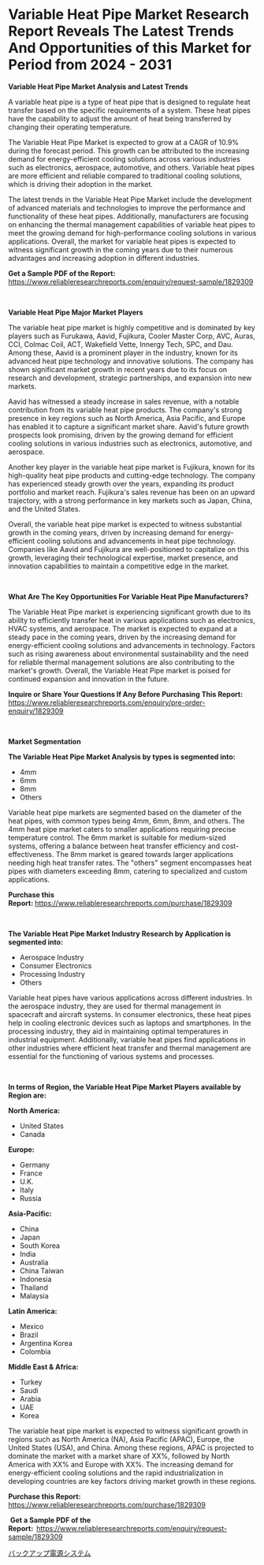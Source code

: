 <p><h1>Variable Heat Pipe Market Research Report Reveals The Latest Trends And Opportunities of this Market for Period from 2024 - 2031</h1></p><p><strong>Variable Heat Pipe Market Analysis and Latest Trends</strong></p>
<p><p>A variable heat pipe is a type of heat pipe that is designed to regulate heat transfer based on the specific requirements of a system. These heat pipes have the capability to adjust the amount of heat being transferred by changing their operating temperature. </p><p>The Variable Heat Pipe Market is expected to grow at a CAGR of 10.9% during the forecast period. This growth can be attributed to the increasing demand for energy-efficient cooling solutions across various industries such as electronics, aerospace, automotive, and others. Variable heat pipes are more efficient and reliable compared to traditional cooling solutions, which is driving their adoption in the market.</p><p>The latest trends in the Variable Heat Pipe Market include the development of advanced materials and technologies to improve the performance and functionality of these heat pipes. Additionally, manufacturers are focusing on enhancing the thermal management capabilities of variable heat pipes to meet the growing demand for high-performance cooling solutions in various applications. Overall, the market for variable heat pipes is expected to witness significant growth in the coming years due to their numerous advantages and increasing adoption in different industries.</p></p>
<p><strong>Get a Sample PDF of the Report:&nbsp;</strong> <a href="https://www.reliableresearchreports.com/enquiry/request-sample/1829309">https://www.reliableresearchreports.com/enquiry/request-sample/1829309</a></p>
<p>&nbsp;</p>
<p><strong>Variable Heat Pipe Major Market Players</strong></p>
<p><p>The variable heat pipe market is highly competitive and is dominated by key players such as Furukawa, Aavid, Fujikura, Cooler Master Corp, AVC, Auras, CCI, Colmac Coil, ACT, Wakefield Vette, Innergy Tech, SPC, and Dau. Among these, Aavid is a prominent player in the industry, known for its advanced heat pipe technology and innovative solutions. The company has shown significant market growth in recent years due to its focus on research and development, strategic partnerships, and expansion into new markets.</p><p>Aavid has witnessed a steady increase in sales revenue, with a notable contribution from its variable heat pipe products. The company's strong presence in key regions such as North America, Asia Pacific, and Europe has enabled it to capture a significant market share. Aavid's future growth prospects look promising, driven by the growing demand for efficient cooling solutions in various industries such as electronics, automotive, and aerospace.</p><p>Another key player in the variable heat pipe market is Fujikura, known for its high-quality heat pipe products and cutting-edge technology. The company has experienced steady growth over the years, expanding its product portfolio and market reach. Fujikura's sales revenue has been on an upward trajectory, with a strong performance in key markets such as Japan, China, and the United States.</p><p>Overall, the variable heat pipe market is expected to witness substantial growth in the coming years, driven by increasing demand for energy-efficient cooling solutions and advancements in heat pipe technology. Companies like Aavid and Fujikura are well-positioned to capitalize on this growth, leveraging their technological expertise, market presence, and innovation capabilities to maintain a competitive edge in the market.</p></p>
<p>&nbsp;</p>
<p><strong>What Are The Key Opportunities For Variable Heat Pipe Manufacturers?</strong></p>
<p><p>The Variable Heat Pipe market is experiencing significant growth due to its ability to efficiently transfer heat in various applications such as electronics, HVAC systems, and aerospace. The market is expected to expand at a steady pace in the coming years, driven by the increasing demand for energy-efficient cooling solutions and advancements in technology. Factors such as rising awareness about environmental sustainability and the need for reliable thermal management solutions are also contributing to the market's growth. Overall, the Variable Heat Pipe market is poised for continued expansion and innovation in the future.</p></p>
<p><strong>Inquire or Share Your Questions If Any Before Purchasing This Report:</strong> <a href="https://www.reliableresearchreports.com/enquiry/pre-order-enquiry/1829309">https://www.reliableresearchreports.com/enquiry/pre-order-enquiry/1829309</a></p>
<p>&nbsp;</p>
<p><strong>Market Segmentation</strong></p>
<p><strong>The Variable Heat Pipe Market Analysis by types is segmented into:</strong></p>
<p><ul><li>4mm</li><li>6mm</li><li>8mm</li><li>Others</li></ul></p>
<p><p>Variable heat pipe markets are segmented based on the diameter of the heat pipes, with common types being 4mm, 6mm, 8mm, and others. The 4mm heat pipe market caters to smaller applications requiring precise temperature control. The 6mm market is suitable for medium-sized systems, offering a balance between heat transfer efficiency and cost-effectiveness. The 8mm market is geared towards larger applications needing high heat transfer rates. The "others" segment encompasses heat pipes with diameters exceeding 8mm, catering to specialized and custom applications.</p></p>
<p><strong>Purchase this Report:&nbsp;</strong><a href="https://www.reliableresearchreports.com/purchase/1829309">https://www.reliableresearchreports.com/purchase/1829309</a></p>
<p>&nbsp;</p>
<p><strong>The Variable Heat Pipe Market Industry Research by Application is segmented into:</strong></p>
<p><ul><li>Aerospace Industry</li><li>Consumer Electronics</li><li>Processing Industry</li><li>Others</li></ul></p>
<p><p>Variable heat pipes have various applications across different industries. In the aerospace industry, they are used for thermal management in spacecraft and aircraft systems. In consumer electronics, these heat pipes help in cooling electronic devices such as laptops and smartphones. In the processing industry, they aid in maintaining optimal temperatures in industrial equipment. Additionally, variable heat pipes find applications in other industries where efficient heat transfer and thermal management are essential for the functioning of various systems and processes.</p></p>
<p>&nbsp;</p>
<p><strong>In terms of Region, the Variable Heat Pipe Market Players available by Region are:</strong></p>
<p>
    <p> <strong> North America: </strong>
        <ul>
            <li>United States</li>
            <li>Canada</li>
        </ul>
        </p> 
    <p> <strong> Europe: </strong>
        <ul>
            <li>Germany</li>
            <li>France</li>
            <li>U.K.</li>
            <li>Italy</li>
            <li>Russia</li>
        </ul>
        </p> 
    <p> <strong> Asia-Pacific: </strong>
        <ul>
            <li>China</li>
            <li>Japan</li>
            <li>South Korea</li>
            <li>India</li>
            <li>Australia</li>
            <li>China Taiwan</li>
            <li>Indonesia</li>
            <li>Thailand</li>
            <li>Malaysia</li>
        </ul>
        </p> 
    <p> <strong> Latin America: </strong>
        <ul>
            <li>Mexico</li>
            <li>Brazil</li>
            <li>Argentina Korea</li>
            <li>Colombia</li>
        </ul>
        </p> 
    <p> <strong> Middle East & Africa: </strong>
        <ul>
            <li>Turkey</li>
            <li>Saudi</li>
            <li>Arabia</li>
            <li>UAE</li>
            <li>Korea</li>
        </ul>
    </p>
    </p>
<p><p>The variable heat pipe market is expected to witness significant growth in regions such as North America (NA), Asia Pacific (APAC), Europe, the United States (USA), and China. Among these regions, APAC is projected to dominate the market with a market share of XX%, followed by North America with XX% and Europe with XX%. The increasing demand for energy-efficient cooling solutions and the rapid industrialization in developing countries are key factors driving market growth in these regions.</p></p>
<p><strong>Purchase this Report: </strong><a href="https://www.reliableresearchreports.com/purchase/1829309">https://www.reliableresearchreports.com/purchase/1829309</a></p>
<p>&nbsp;<strong>Get a Sample PDF of the Report:&nbsp;&nbsp;</strong><a href="https://www.reliableresearchreports.com/enquiry/request-sample/1829309">https://www.reliableresearchreports.com/enquiry/request-sample/1829309</a></p>
<p><strong></strong></p>
<p><p><a href="https://github.com/ycmtqqhvk3273/Market-Research-Report-List-1/blob/main/31226481323.md">バックアップ電源システム</a></p></p>
